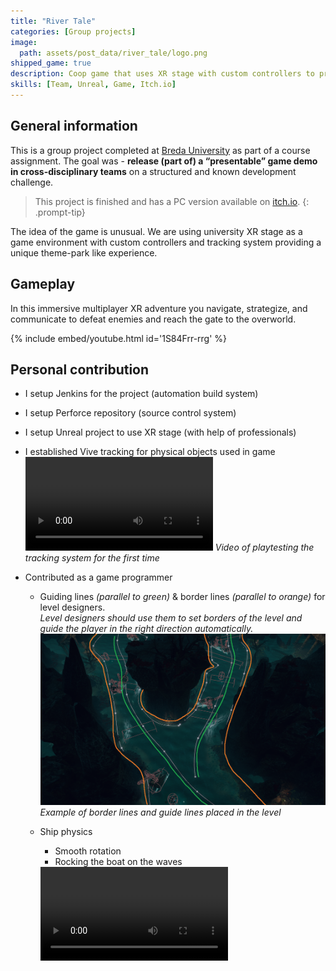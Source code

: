 ```yaml
---
title: "River Tale"
categories: [Group projects]
image:
  path: assets/post_data/river_tale/logo.png
shipped_game: true
description: Coop game that uses XR stage with custom controllers to provide a unique theme-park like experience
skills: [Team, Unreal, Game, Itch.io]
---
```


## General information

This is a group project completed at [Breda University](https://www.buas.nl/) as part of a course assignment. The goal was - **release (part of) a “presentable” game demo in cross-disciplinary teams** on a structured and known development challenge. 

> This project is finished and has a PC version available on [itch.io](https://buas.itch.io/river-tale).
{: .prompt-tip}

The idea of the game is unusual. We are using university XR stage as a game environment with custom controllers and tracking system providing a unique theme-park like experience.

## Gameplay

In this immersive multiplayer XR adventure you navigate, strategize, and communicate to defeat enemies and reach the gate to the overworld.

{% include embed/youtube.html id='1S84Frr-rrg' %}

## Personal contribution

- I setup Jenkins for the project (automation build system)
- I setup Perforce repository (source control system)
- I setup Unreal project to use XR stage (with help of professionals)

- I established Vive tracking for physical objects used in game\
  <video class="w-100" controls>
    <source src="https://github.com/user-attachments/assets/4d002b4f-2667-4279-8eaa-c24395671e88" type="video/mp4">
  </video>
  *Video of playtesting the tracking system for the first time*

- Contributed as a game programmer
  - Guiding lines *(parallel to green)* & border lines *(parallel to orange)* for level designers.\
  *Level designers should use them to set borders of the level and guide the player in the right direction automatically.*
  ![guidelines](../assets/post_data/river_tale/guidelines.png)
  *Example of border lines and guide lines placed in the level*

  - Ship physics
    - Smooth rotation
    - Rocking the boat on the waves
    <video class="w-100" controls>
      <source src="https://github.com/user-attachments/assets/27a7abfd-db0e-4ad3-b8ea-ccf9d817081a" type="video/mp4">
    </video>
